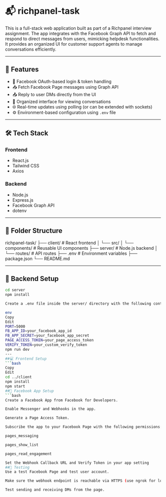 # 📬 richpanel-task

This is a full-stack web application built as part of a Richpanel interview assignment. The app integrates with the Facebook Graph API to fetch and respond to direct messages from users, mimicking helpdesk functionalities. It provides an organized UI for customer support agents to manage conversations efficiently.

---

## 🚀 Features

- 🔐 Facebook OAuth-based login & token handling  
- 📥 Fetch Facebook Page messages using Graph API  
- 📤 Reply to user DMs directly from the UI  
- 🧠 Organized interface for viewing conversations  
- 🌐 Real-time updates using polling (or can be extended with sockets)  
- ⚙️ Environment-based configuration using `.env` file  

---

## 🛠 Tech Stack

### Frontend
- React.js  
- Tailwind CSS  
- Axios  

### Backend
- Node.js  
- Express.js  
- Facebook Graph API  
- dotenv  

---

## 📂 Folder Structure
richpanel-task/
├── client/ # React frontend
│ └── src/
│ └── components/ # Reusable UI components
├── server/ # Node.js backend
│ └── routes/ # API routes
├── .env # Environment variables
├── package.json
└── README.md

---

## 🧰 Backend Setup

```bash
cd server
npm install

Create a .env file inside the server/ directory with the following content:

env
Copy
Edit
PORT=5000
FB_APP_ID=your_facebook_app_id
FB_APP_SECRET=your_facebook_app_secret
PAGE_ACCESS_TOKEN=your_page_access_token
VERIFY_TOKEN=your_custom_verify_token
npm run dev
---
##💻 Frontend Setup
```bash
Copy
Edit
cd ../client
npm install
npm start
##🔐 Facebook App Setup
```bash
Create a Facebook App from Facebook for Developers.

Enable Messenger and Webhooks in the app.

Generate a Page Access Token.

Subscribe the app to your Facebook Page with the following permissions:

pages_messaging

pages_show_list

pages_read_engagement

Set the Webhook Callback URL and Verify Token in your app setting
##🧪 Testing
Use a test Facebook Page and test user account.

Make sure the webhook endpoint is reachable via HTTPS (use ngrok for local testing).

Test sending and receiving DMs from the page.


